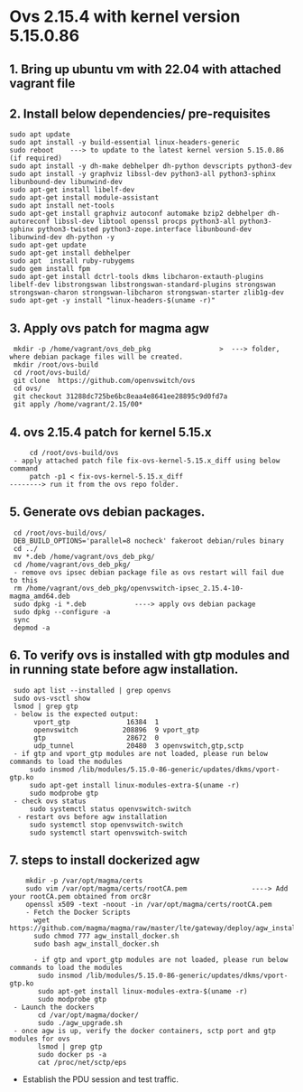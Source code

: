 # Ovs 2.15.4 with kernel version 5.15.0.86

## 1. Bring up ubuntu vm with 22.04 with attached vagrant file

## 2. Install below dependencies/ pre-requisites
    sudo apt update
    sudo apt install -y build-essential linux-headers-generic
    sudo reboot    ---> to update to the latest kernel version 5.15.0.86 (if required)
    sudo apt install -y dh-make debhelper dh-python devscripts python3-dev
    sudo apt install -y graphviz libssl-dev python3-all python3-sphinx libunbound-dev libunwind-dev
    sudo apt-get install libelf-dev
    sudo apt-get install module-assistant
    sudo apt install net-tools
    sudo apt-get install graphviz autoconf automake bzip2 debhelper dh-autoreconf libssl-dev libtool openssl procps python3-all python3-sphinx python3-twisted python3-zope.interface libunbound-dev libunwind-dev dh-python -y
    sudo apt-get update
    sudo apt-get install debhelper
    sudo apt  install ruby-rubygems
    sudo gem install fpm
    sudo apt-get install dctrl-tools dkms libcharon-extauth-plugins libelf-dev libstrongswan libstrongswan-standard-plugins strongswan strongswan-charon strongswan-libcharon strongswan-starter zlib1g-dev
    sudo apt-get -y install "linux-headers-$(uname -r)"
## 3. Apply ovs patch for magma agw
    
     mkdir -p /home/vagrant/ovs_deb_pkg                 >  ---> folder, where debian package files will be created.
     mkdir /root/ovs-build 
     cd /root/ovs-build/ 
     git clone  https://github.com/openvswitch/ovs 
     cd ovs/ 
     git checkout 31288dc725be6bc8eaa4e8641ee28895c9d0fd7a 
     git apply /home/vagrant/2.15/00*
     
## 4. ovs 2.15.4 patch for kernel 5.15.x
         cd /root/ovs-build/ovs
     - apply attached patch file fix-ovs-kernel-5.15.x_diff using below command
         patch -p1 < fix-ovs-kernel-5.15.x_diff                             --------> run it from the ovs repo folder.
## 5. Generate ovs debian packages.
     cd /root/ovs-build/ovs/
     DEB_BUILD_OPTIONS='parallel=8 nocheck' fakeroot debian/rules binary
     cd ../
     mv *.deb /home/vagrant/ovs_deb_pkg/
     cd /home/vagrant/ovs_deb_pkg/
     - remove ovs ipsec debian package file as ovs restart will fail due to this
     rm /home/vagrant/ovs_deb_pkg/openvswitch-ipsec_2.15.4-10-magma_amd64.deb
     sudo dpkg -i *.deb            ----> apply ovs debian package
     sudo dpkg --configure -a
     sync
     depmod -a

## 6. To verify ovs is installed with gtp modules and in running state before agw installation.
     sudo apt list --installed | grep openvs
     sudo ovs-vsctl show
     lsmod | grep gtp
     - below is the expected output:
          vport_gtp              16384  1
          openvswitch           208896  9 vport_gtp
          gtp                    28672  0
          udp_tunnel             20480  3 openvswitch,gtp,sctp
     - if gtp and vport_gtp modules are not loaded, please run below commands to load the modules
         sudo insmod /lib/modules/5.15.0-86-generic/updates/dkms/vport-gtp.ko
         sudo apt-get install linux-modules-extra-$(uname -r)
         sudo modprobe gtp
     - check ovs status
         sudo systemctl status openvswitch-switch
      - restart ovs before agw installation
         sudo systemctl stop openvswitch-switch
         sudo systemctl start openvswitch-switch
     
## 7. steps to install dockerized agw
        mkdir -p /var/opt/magma/certs
        sudo vim /var/opt/magma/certs/rootCA.pem                ----> Add your rootCA.pem obtained from orc8r
        openssl x509 -text -noout -in /var/opt/magma/certs/rootCA.pem
        - Fetch the Docker Scripts
          wget https://github.com/magma/magma/raw/master/lte/gateway/deploy/agw_install_docker.sh
          sudo chmod 777 agw_install_docker.sh
          sudo bash agw_install_docker.sh
           
          - if gtp and vport_gtp modules are not loaded, please run below commands to load the modules
           sudo insmod /lib/modules/5.15.0-86-generic/updates/dkms/vport-gtp.ko
           sudo apt-get install linux-modules-extra-$(uname -r)
           sudo modprobe gtp
     - Launch the dockers
           cd /var/opt/magma/docker/
           sudo ./agw_upgrade.sh
     - once agw is up, verify the docker containers, sctp port and gtp modules for ovs
           lsmod | grep gtp
           sudo docker ps -a
           cat /proc/net/sctp/eps
   - Establish the PDU session and test traffic.
       
